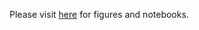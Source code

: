 Please visit [here](https://github.com/anonn23/anon/blob/master/query_all_at_once/round_robin) for figures and notebooks. 
